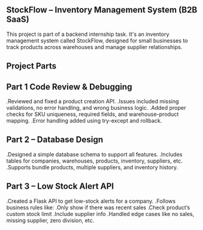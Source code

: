 ## StockFlow – Inventory Management System (B2B SaaS)
This project is part of a backend internship task. It's an inventory management system called StockFlow, designed for small businesses to track products across warehouses and manage supplier relationships.

## Project Parts

## Part 1 Code Review & Debugging

.Reviewed and fixed a product creation API.
.Issues included missing validations, no error handling, and wrong business logic.
.Added proper checks for SKU uniqueness, required fields, and warehouse-product mapping.
.Error handling added using try-except and rollback.

## Part 2 – Database Design

.Designed a simple database schema to support all features.
.Includes tables for companies, warehouses, products, inventory, suppliers, etc.
.Supports bundle products, multiple suppliers, and inventory history.

## Part 3 – Low Stock Alert API

.Created a Flask API to get low-stock alerts for a company.
.Follows business rules like:
  .Only show if there was recent sales
  .Check product’s custom stock limit
  .Include supplier info
.Handled edge cases like no sales, missing supplier, zero division, etc.


 
